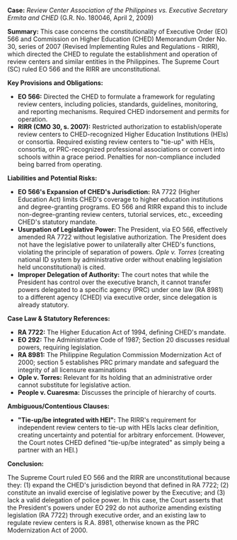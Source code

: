 **Case:** *Review Center Association of the Philippines vs. Executive Secretary Ermita and CHED* (G.R. No. 180046, April 2, 2009)

**Summary:** This case concerns the constitutionality of Executive Order (EO) 566 and Commission on Higher Education (CHED) Memorandum Order No. 30, series of 2007 (Revised Implementing Rules and Regulations - RIRR), which directed the CHED to regulate the establishment and operation of review centers and similar entities in the Philippines. The Supreme Court (SC) ruled EO 566 and the RIRR are unconstitutional.

**Key Provisions and Obligations:**

*   **EO 566:** Directed the CHED to formulate a framework for regulating review centers, including policies, standards, guidelines, monitoring, and reporting mechanisms. Required CHED indorsement and permits for operation.
*   **RIRR (CMO 30, s. 2007):** Restricted authorization to establish/operate review centers to CHED-recognized Higher Education Institutions (HEIs) or consortia. Required existing review centers to "tie-up" with HEIs, consortia, or PRC-recognized professional associations or convert into schools within a grace period. Penalties for non-compliance included being barred from operating.

**Liabilities and Potential Risks:**

*   **EO 566's Expansion of CHED's Jurisdiction:** RA 7722 (Higher Education Act) limits CHED's coverage to higher education institutions and degree-granting programs. EO 566 and RIRR expand this to include non-degree-granting review centers, tutorial services, etc., exceeding CHED's statutory mandate.
*   **Usurpation of Legislative Power:** The President, via EO 566, effectively amended RA 7722 without legislative authorization. The President does not have the legislative power to unilaterally alter CHED's functions, violating the principle of separation of powers. *Ople v. Torres* (creating national ID system by administrative order without enabling legislation held unconstitutional) is cited.
*   **Improper Delegation of Authority:** The court notes that while the President has control over the executive branch, it cannot transfer powers delegated to a specific agency (PRC) under one law (RA 8981) to a different agency (CHED) via executive order, since delegation is already statutory. 

**Case Law & Statutory References:**

*   **RA 7722:** The Higher Education Act of 1994, defining CHED's mandate.
*   **EO 292:** The Administrative Code of 1987; Section 20 discusses residual powers, requiring legislation.
*   **RA 8981:** The Philippine Regulation Commission Modernization Act of 2000; section 5 establishes PRC primary mandate and safeguard the integrity of all licensure examinations
*   **Ople v. Torres:** Relevant for its holding that an administrative order cannot substitute for legislative action.
*   **People v. Cuaresma:** Discusses the principle of hierarchy of courts.

**Ambiguous/Contentious Clauses:**

*   **"Tie-up/be integrated with HEI":** The RIRR's requirement for independent review centers to tie-up with HEIs lacks clear definition, creating uncertainty and potential for arbitrary enforcement. (However, the Court notes CHED defined "tie-up/be integrated" as simply being a partner with an HEI.)

**Conclusion:**

The Supreme Court ruled EO 566 and the RIRR are unconstitutional because they: (1) expand the CHED's jurisdiction beyond that defined in RA 7722; (2) constitute an invalid exercise of legislative power by the Executive; and (3) lack a valid delegation of police power. In this case, the Court asserts that the President's powers under EO 292 do not authorize amending existing legislation (RA 7722) through executive order, and an existing law to regulate review centers is R.A. 8981, otherwise known as the PRC Modernization Act of 2000.
